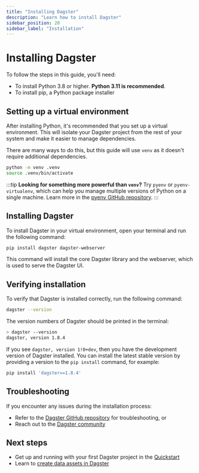 ```yaml
---
title: "Installing Dagster"
description: "Learn how to install Dagster"
sidebar_position: 20
sidebar_label: "Installation"
---
```


# Installing Dagster

To follow the steps in this guide, you'll need:

- To install Python 3.8 or higher. **Python 3.11 is recommended**.
- To install pip, a Python package installer

## Setting up a virtual environment

After installing Python, it's recommended that you set up a virtual environment. This will isolate your Dagster project from the rest of your system and make it easier to manage dependencies.

There are many ways to do this, but this guide will use `venv` as it doesn't require additional dependencies.

```bash
python -m venv .venv
source .venv/bin/activate
```

:::tip
**Looking for something more powerful than `venv`?** Try `pyenv` or `pyenv-virtualenv`, which can help you manage multiple versions of Python on a single machine. Learn more in the [pyenv GitHub repository](https://github.com/pyenv/pyenv).
:::

## Installing Dagster

To install Dagster in your virtual environment, open your terminal and run the following command:

```bash
pip install dagster dagster-webserver
```

This command will install the core Dagster library and the webserver, which is used to serve the Dagster UI.

## Verifying installation

To verify that Dagster is installed correctly, run the following command:

```bash
dagster --version
```

The version numbers of Dagster should be printed in the terminal:

```bash
> dagster --version
dagster, version 1.8.4
```

If you see `dagster, version 1!0+dev`, then you have the development version of Dagster installed. You can install the latest stable version by providing a version to the `pip install` command, for example:

```bash
pip install 'dagster==1.8.4'
```

## Troubleshooting

If you encounter any issues during the installation process:

- Refer to the [Dagster GitHub repository](https://github.com/dagster-io/dagster) for troubleshooting, or
- Reach out to the [Dagster community](/about/community)

## Next steps

- Get up and running with your first Dagster project in the [Quickstart](/tutorial/quick-start)
- Learn to [create data assets in Dagster](/guides/data-modeling/data-assets)
